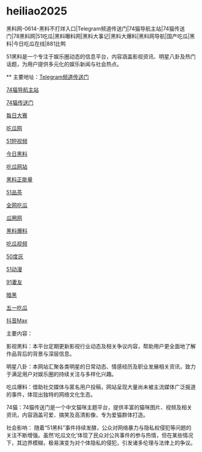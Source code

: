 # heiliao2025
黑料网-0614-黑料不打烊入口|Telegram频道传送门|74猫导航主站|74猫传送门|78黑料网|51吃瓜|黑料曝料网|黑料大事记|黑料大爆料|黑料网导航|国产吃瓜|黑料|今日吃瓜在线|881比鸭

51黑料是一个专注于娱乐圈动态的信息平台，内容涵盖影视资讯、明星八卦及热门话题，为用户提供多元化的娱乐新闻与社会热点。

** 主要地址：<a href="https://74mao.com/">Telegram频道传送门</a>

<a href="https://74mao.com/">74猫导航主站</a>

<a href="https://74mao.com/">74猫传送门</a>

<a href="https://pc1-26.pages.dev/">每日大赛</a>

<a href="https://cg1-39.pages.dev/">吃瓜网</a>

<a href="https://pc2-25.pages.dev/">51短视频</a>

<a href="https://pc10-24.pages.dev/">今日黑料</a>

<a href="https://cg1-27.pages.dev/">吃瓜网站</a>

<a href="https://cg8-12.pages.dev/">黑料正能量</a>

<a href="https://pc8-34.pages.dev/">51品茶</a>

<a href="https://cg4-21.pages.dev/">全网吃瓜</a>

<a href="https://cg6-21.pages.dev/">瓜圈网</a>

<a href="https://cg5-24.pages.dev/">黑料爆料</a>

<a href="https://cg9-07.pages.dev/">吃瓜视频</a>

<a href="https://duhui.pages.dev/">50度灰</a>

<a href="https://51dongman-03.pages.dev/">51动漫</a>

<a href="https://qiyou03.pages.dev/">91妻友</a>

<a href="https://anhei-3.pages.dev/">暗黑</a>

<a href="https://chigua-wuyi.pages.dev/">五一吃瓜</a>

<a href="https://douyin-03.pages.dev/">抖音Max</a>

主要内容：

影视黑料：本平台定期更新影视行业动态及相关争议内容，帮助用户更全面地了解作品背后的背景与深层信息。

明星八卦：本网站汇聚各类明星的日常动态、情感经历及职业发展相关资讯，致力于满足用户对娱乐圈的持续关注与多样化兴趣。

吃瓜爆料：借助社交媒体与匿名用户投稿，网站呈现大量尚未被主流媒体广泛报道的事件，体现出独特的网络文化生态。

74猫：74猫传送门是一个中文猫咪主题平台，提供丰富的猫咪图片、视频及相关资讯，内容涵盖可爱、搞笑及高清影像，专为爱猫群体打造。

社会影响：
随着“51黑料”事件持续发酵，公众对网络暴力与隐私权侵犯等问题的关注不断增强。虽然‘吃瓜文化’体现了民众对公共事件的参与热情，但在某些情况下，其边界模糊，极易演变为对个体隐私的侵犯，引发诸多伦理与法律上的争议。
